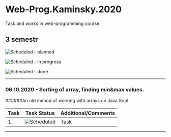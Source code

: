 # Web-Prog.Kaminsky.2020
Task and works in web-programming course.

## 3 semestr


![Scheduled](https://github.com/AnzhelikaKravchuk/.NET-Training.-Spring-2019/blob/master/Pictures/icons-target.png) - planned

![Scheduled](https://github.com/AnzhelikaKravchuk/.NET-Training.-Spring-2019/blob/master/Pictures/icons-inprogress.png) - in progress

![Scheduled](https://github.com/AnzhelikaKravchuk/.NET-Training.-Spring-2019/blob/master/Pictures/icons-ok.png) - done

---

### 06.10.2020 - Sorting of array, finding min&max values.
######An old mehod of working with arrays on Java Sript

| Task | Task Status | Additional/Comments |
| -------- | -------- | --------|  
| 1 | ![Scheduled](https://github.com/AnzhelikaKravchuk/.NET-Training.-Spring-2019/blob/master/Pictures/icons-ok.png)|[Task](https://github.com/KaminsLab/Web-Prog.Kaminsky.2020/tree/master/Work%20with%20arrays)
---

